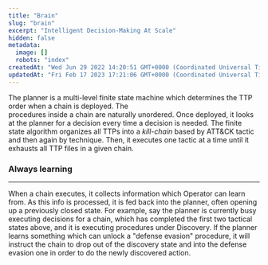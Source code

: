 ```yaml
---
title: "Brain"
slug: "brain"
excerpt: "Intelligent Decision-Making At Scale"
hidden: false
metadata: 
  image: []
  robots: "index"
createdAt: "Wed Jun 29 2022 14:20:51 GMT+0000 (Coordinated Universal Time)"
updatedAt: "Fri Feb 17 2023 17:21:06 GMT+0000 (Coordinated Universal Time)"
---
```

The planner is a multi-level finite state machine which determines the TTP order when a chain is deployed. The  
procedures inside a chain are naturally unordered. Once deployed, it looks at the planner for a decision every time a decision is needed. The finite state algorithm organizes all TTPs into a _kill-chain_ based by ATT&CK tactic and then again by technique. Then, it executes one tactic at a time until it exhausts all TTP files in a given chain.

### Always learning

***

When a chain executes, it collects information which Operator can learn from. As this info is processed, it is fed back into the planner, often opening up a previously closed state. For example, say the planner is currently busy executing decisions for a chain, which has completed the first two tactical states above, and it is executing procedures under Discovery. If the planner learns something which can unlock a "defense evasion" procedure, it will instruct the chain to drop out of the discovery state and into the defense evasion one in order to do the newly discovered action.
